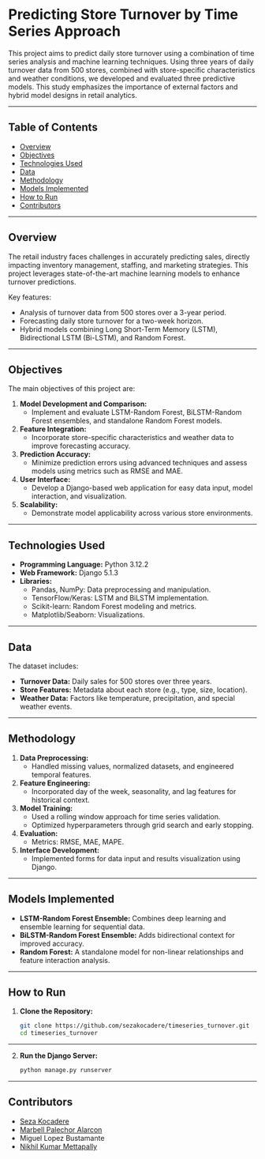 # Predicting Store Turnover by Time Series Approach

This project aims to predict daily store turnover using a combination of time series analysis and machine learning techniques. Using three years of daily turnover data from 500 stores, combined with store-specific characteristics and weather conditions, we developed and evaluated three predictive models. This study emphasizes the importance of external factors and hybrid model designs in retail analytics.

---

## Table of Contents
- [Overview](#overview)
- [Objectives](#objectives)
- [Technologies Used](#technologies-used)
- [Data](#data)
- [Methodology](#methodology)
- [Models Implemented](#models-implemented)
- [How to Run](#how-to-run)
- [Contributors](#contributors)

---

## Overview
The retail industry faces challenges in accurately predicting sales, directly impacting inventory management, staffing, and marketing strategies. This project leverages state-of-the-art machine learning models to enhance turnover predictions.  

Key features:
- Analysis of turnover data from 500 stores over a 3-year period.
- Forecasting daily store turnover for a two-week horizon.
- Hybrid models combining Long Short-Term Memory (LSTM), Bidirectional LSTM (Bi-LSTM), and Random Forest.

---

## Objectives
The main objectives of this project are:
1. **Model Development and Comparison:** 
   - Implement and evaluate LSTM-Random Forest, BiLSTM-Random Forest ensembles, and standalone Random Forest models.
2. **Feature Integration:** 
   - Incorporate store-specific characteristics and weather data to improve forecasting accuracy.
3. **Prediction Accuracy:** 
   - Minimize prediction errors using advanced techniques and assess models using metrics such as RMSE and MAE.
4. **User Interface:** 
   - Develop a Django-based web application for easy data input, model interaction, and visualization.
5. **Scalability:** 
   - Demonstrate model applicability across various store environments.

---

## Technologies Used
- **Programming Language:** Python 3.12.2
- **Web Framework:** Django 5.1.3
- **Libraries:**
  - Pandas, NumPy: Data preprocessing and manipulation.
  - TensorFlow/Keras: LSTM and BiLSTM implementation.
  - Scikit-learn: Random Forest modeling and metrics.
  - Matplotlib/Seaborn: Visualizations.

---

## Data
The dataset includes:
- **Turnover Data:** Daily sales for 500 stores over three years.
- **Store Features:** Metadata about each store (e.g., type, size, location).
- **Weather Data:** Factors like temperature, precipitation, and special weather events.

---

## Methodology
1. **Data Preprocessing:**
   - Handled missing values, normalized datasets, and engineered temporal features.
2. **Feature Engineering:**
   - Incorporated day of the week, seasonality, and lag features for historical context.
3. **Model Training:**
   - Used a rolling window approach for time series validation.
   - Optimized hyperparameters through grid search and early stopping.
4. **Evaluation:**
   - Metrics: RMSE, MAE, MAPE.
5. **Interface Development:**
   - Implemented forms for data input and results visualization using Django.

---

## Models Implemented
- **LSTM-Random Forest Ensemble:** Combines deep learning and ensemble learning for sequential data.
- **BiLSTM-Random Forest Ensemble:** Adds bidirectional context for improved accuracy.
- **Random Forest:** A standalone model for non-linear relationships and feature interaction analysis.

---

## How to Run
1. **Clone the Repository:**
   ```bash
   git clone https://github.com/sezakocadere/timeseries_turnover.git
   cd timeseries_turnover


---


2. **Run the Django Server:**
   ```bash
   python manage.py runserver

---

## Contributors
- [Seza Kocadere](https://www.linkedin.com/in/sezakocadere/)
- [Marbell Palechor Alarcon](https://www.linkedin.com/in/marbellpalechoralarcon/)
- Miguel Lopez Bustamante
- [Nikhil Kumar Mettapally](https://www.linkedin.com/in/nikhil-mettapally/)
